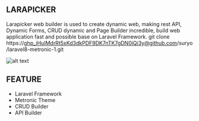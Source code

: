 ## LARAPICKER

Larapicker web builder is used to create dynamic web, making rest API, Dynamic Forms, CRUD dynamic and Page Builder incredible, build web application fast and possible base on Laravel Framework.
git clone https://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@github.com/suryo/laravel8-metronic-1.git

![alt text](https://github.com/suryo/laravel8-metronic-1/blob/master/public/doc/crud_builder.jpg?raw=true)

## FEATURE
- Laravel Framework
- Metronic Theme
- CRUD Builder
- API Builder
